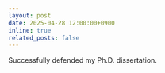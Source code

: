 ```yaml
---
layout: post
date: 2025-04-28 12:00:00+0900
inline: true
related_posts: false
---
```


Successfully defended my Ph.D. dissertation.
